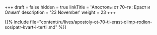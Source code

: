 +++
draft = false
hidden = true
linkTitle = 'Апостолы от 70-ти: Ераст и Олимп'
description = '23 November'
weight = 23
+++

{{% include file="content/ru/lives/apostoly-ot-70-ti-erast-olimp-rodion-sosipatr-kvart-i-tertii.md" %}}
